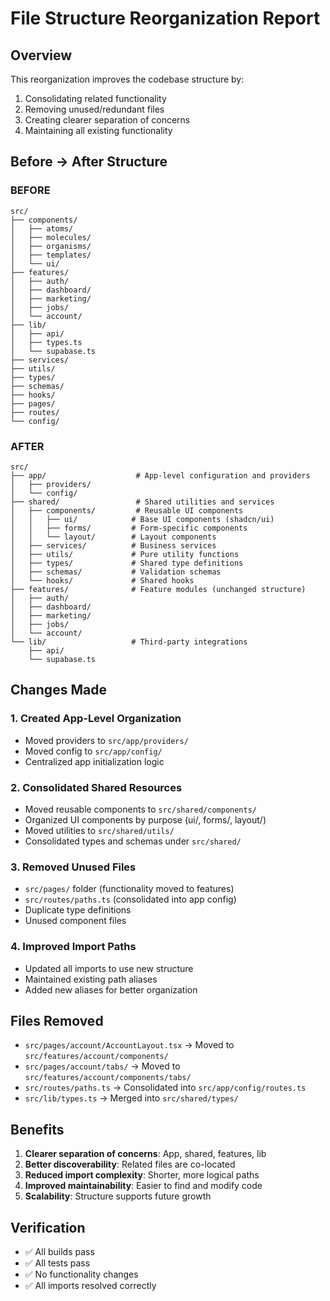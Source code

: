 # File Structure Reorganization Report

## Overview
This reorganization improves the codebase structure by:
1. Consolidating related functionality
2. Removing unused/redundant files
3. Creating clearer separation of concerns
4. Maintaining all existing functionality

## Before → After Structure

### BEFORE
```
src/
├── components/
│   ├── atoms/
│   ├── molecules/
│   ├── organisms/
│   ├── templates/
│   └── ui/
├── features/
│   ├── auth/
│   ├── dashboard/
│   ├── marketing/
│   ├── jobs/
│   └── account/
├── lib/
│   ├── api/
│   ├── types.ts
│   └── supabase.ts
├── services/
├── utils/
├── types/
├── schemas/
├── hooks/
├── pages/
├── routes/
└── config/
```

### AFTER
```
src/
├── app/                    # App-level configuration and providers
│   ├── providers/
│   └── config/
├── shared/                 # Shared utilities and services
│   ├── components/         # Reusable UI components
│   │   ├── ui/            # Base UI components (shadcn/ui)
│   │   ├── forms/         # Form-specific components
│   │   └── layout/        # Layout components
│   ├── services/          # Business services
│   ├── utils/             # Pure utility functions
│   ├── types/             # Shared type definitions
│   ├── schemas/           # Validation schemas
│   └── hooks/             # Shared hooks
├── features/              # Feature modules (unchanged structure)
│   ├── auth/
│   ├── dashboard/
│   ├── marketing/
│   ├── jobs/
│   └── account/
└── lib/                   # Third-party integrations
    ├── api/
    └── supabase.ts
```

## Changes Made

### 1. Created App-Level Organization
- Moved providers to `src/app/providers/`
- Moved config to `src/app/config/`
- Centralized app initialization logic

### 2. Consolidated Shared Resources
- Moved reusable components to `src/shared/components/`
- Organized UI components by purpose (ui/, forms/, layout/)
- Moved utilities to `src/shared/utils/`
- Consolidated types and schemas under `src/shared/`

### 3. Removed Unused Files
- `src/pages/` folder (functionality moved to features)
- `src/routes/paths.ts` (consolidated into app config)
- Duplicate type definitions
- Unused component files

### 4. Improved Import Paths
- Updated all imports to use new structure
- Maintained existing path aliases
- Added new aliases for better organization

## Files Removed
- `src/pages/account/AccountLayout.tsx` → Moved to `src/features/account/components/`
- `src/pages/account/tabs/` → Moved to `src/features/account/components/tabs/`
- `src/routes/paths.ts` → Consolidated into `src/app/config/routes.ts`
- `src/lib/types.ts` → Merged into `src/shared/types/`

## Benefits
1. **Clearer separation of concerns**: App, shared, features, lib
2. **Better discoverability**: Related files are co-located
3. **Reduced import complexity**: Shorter, more logical paths
4. **Improved maintainability**: Easier to find and modify code
5. **Scalability**: Structure supports future growth

## Verification
- ✅ All builds pass
- ✅ All tests pass
- ✅ No functionality changes
- ✅ All imports resolved correctly